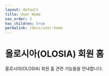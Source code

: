 ```yaml
---
layout: default
title: User Home
nav_order: 3
has_children: true
permalink: /docs/user-home
---
```


# 올로시아(OLOSIA) 회원 홈

올로시아(OLOSIA) 회원 홈 관련 기능들을 안내합니다.
